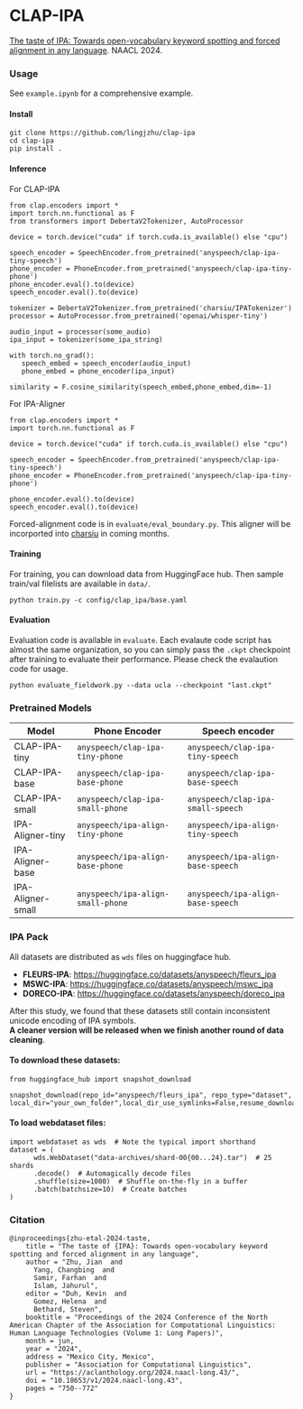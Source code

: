 # CLAP-IPA
[The taste of IPA: Towards open-vocabulary keyword spotting and forced alignment in any language](https://aclanthology.org/2024.naacl-long.43). NAACL 2024.   
   
### Usage

See `example.ipynb` for a comprehensive example. 

#### Install
```
git clone https://github.com/lingjzhu/clap-ipa
cd clap-ipa
pip install .
```

#### Inference

For CLAP-IPA
```
from clap.encoders import *
import torch.nn.functional as F
from transformers import DebertaV2Tokenizer, AutoProcessor

device = torch.device("cuda" if torch.cuda.is_available() else "cpu")

speech_encoder = SpeechEncoder.from_pretrained('anyspeech/clap-ipa-tiny-speech')
phone_encoder = PhoneEncoder.from_pretrained('anyspeech/clap-ipa-tiny-phone')
phone_encoder.eval().to(device)
speech_encoder.eval().to(device)

tokenizer = DebertaV2Tokenizer.from_pretrained('charsiu/IPATokenizer')
processor = AutoProcessor.from_pretrained('openai/whisper-tiny')

audio_input = processor(some_audio)
ipa_input = tokenizer(some_ipa_string)

with torch.no_grad():
   speech_embed = speech_encoder(audio_input)
   phone_embed = phone_encoder(ipa_input)

similarity = F.cosine_similarity(speech_embed,phone_embed,dim=-1)
```

For IPA-Aligner
```
from clap.encoders import *
import torch.nn.functional as F

device = torch.device("cuda" if torch.cuda.is_available() else "cpu")

speech_encoder = SpeechEncoder.from_pretrained('anyspeech/clap-ipa-tiny-speech')
phone_encoder = PhoneEncoder.from_pretrained('anyspeech/clap-ipa-tiny-phone')

phone_encoder.eval().to(device)
speech_encoder.eval().to(device)
```
Forced-alignment code is in `evaluate/eval_boundary.py`. This aligner will be incorported into [charsiu](https://github.com/lingjzhu/charsiu) in coming months.


#### Training
For training, you can download data from HuggingFace hub. Then sample train/val filelists are available in `data/`. 
```
python train.py -c config/clap_ipa/base.yaml
```

#### Evaluation
Evaluation code is available in `evaluate`. Each evalaute code script has almost the same organization, so you can simply pass the `.ckpt` checkpoint after training to evaluate their performance. Please check the evalaution code for usage.
```
python evaluate_fieldwork.py --data ucla --checkpoint "last.ckpt"
```

### Pretrained Models

| Model | Phone Encoder | Speech encoder |
|---|---|---|
| CLAP-IPA-tiny | `anyspeech/clap-ipa-tiny-phone` | `anyspeech/clap-ipa-tiny-speech` |
| CLAP-IPA-base | `anyspeech/clap-ipa-base-phone` | `anyspeech/clap-ipa-base-speech` |
| CLAP-IPA-small | `anyspeech/clap-ipa-small-phone` | `anyspeech/clap-ipa-small-speech` |
| IPA-Aligner-tiny | `anyspeech/ipa-align-tiny-phone` | `anyspeech/ipa-align-tiny-speech` |
| IPA-Aligner-base | `anyspeech/ipa-align-base-phone` | `anyspeech/ipa-align-base-speech` |
| IPA-Aligner-small | `anyspeech/ipa-align-small-phone` | `anyspeech/ipa-align-base-speech` |


### IPA Pack
All datasets are distributed as `wds` files on huggingface hub.   
 - **FLEURS-IPA**: https://huggingface.co/datasets/anyspeech/fleurs_ipa
 - **MSWC-IPA**: https://huggingface.co/datasets/anyspeech/mswc_ipa
 - **DORECO-IPA**: https://huggingface.co/datasets/anyspeech/doreco_ipa

After this study, we found that these datasets still contain inconsistent unicode encoding of IPA symbols.  
**A cleaner version will be released when we finish another round of data cleaning**.

#### To download these datasets:
```
from huggingface_hub import snapshot_download

snapshot_download(repo_id="anyspeech/fleurs_ipa", repo_type="dataset", local_dir="your_own_folder",local_dir_use_symlinks=False,resume_download=False,max_workers=4)

```

#### To load webdataset files:
```
import webdataset as wds  # Note the typical import shorthand
dataset = (
      wds.WebDataset("data-archives/shard-00{00...24}.tar")  # 25 shards
      .decode()  # Automagically decode files
      .shuffle(size=1000)  # Shuffle on-the-fly in a buffer
      .batch(batchsize=10)  # Create batches
)
```

### Citation
```
@inproceedings{zhu-etal-2024-taste,
    title = "The taste of {IPA}: Towards open-vocabulary keyword spotting and forced alignment in any language",
    author = "Zhu, Jian  and
      Yang, Changbing  and
      Samir, Farhan  and
      Islam, Jahurul",
    editor = "Duh, Kevin  and
      Gomez, Helena  and
      Bethard, Steven",
    booktitle = "Proceedings of the 2024 Conference of the North American Chapter of the Association for Computational Linguistics: Human Language Technologies (Volume 1: Long Papers)",
    month = jun,
    year = "2024",
    address = "Mexico City, Mexico",
    publisher = "Association for Computational Linguistics",
    url = "https://aclanthology.org/2024.naacl-long.43/",
    doi = "10.18653/v1/2024.naacl-long.43",
    pages = "750--772"
}
```
